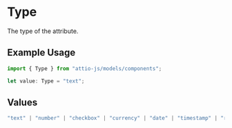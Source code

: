 # Type

The type of the attribute.

## Example Usage

```typescript
import { Type } from "attio-js/models/components";

let value: Type = "text";
```

## Values

```typescript
"text" | "number" | "checkbox" | "currency" | "date" | "timestamp" | "rating" | "status" | "select" | "record-reference" | "actor-reference" | "location" | "domain" | "email-address" | "phone-number" | "interaction" | "personal-name"
```